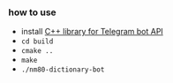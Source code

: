 ### how to use
- install [C++ library for Telegram bot API](https://github.com/reo7sp/tgbot-cpp#dependencies)
- `cd build`
- `cmake ..`
- `make`
- `./nm80-dictionary-bot`
